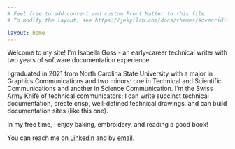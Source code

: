 ```yaml
---
# Feel free to add content and custom Front Matter to this file.
# To modify the layout, see https://jekyllrb.com/docs/themes/#overriding-theme-defaults

layout: home
---
```


Welcome to my site! I'm Isabella Goss - an early-career technical writer with two years of software documentation experience.

I graduated in 2021 from North Carolina State University with a major in Graphics Communications and two minors: one in Technical and Scientific Communications and another in Science Communication. I'm the Swiss Army Knife of technical communicators: I can write succinct technical documentation, create crisp, well-defined technical drawings, and can build documentation sites (like this one).

In my free time, I enjoy baking, embroidery, and reading a good book!

You can reach me on [Linkedin](https://www.linkedin.com/in/gossisabella/) and by [email](mailto:forstisabella@gmail.com).
              
